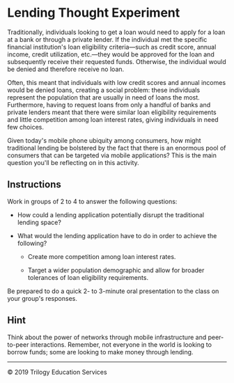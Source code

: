 # Lending Thought Experiment

Traditionally, individuals looking to get a loan would need to apply for a loan at a bank or through a private lender. If the individual met the specific financial institution's loan eligibility criteria––such as credit score, annual income, credit utilization, etc.––they would be approved for the loan and subsequently receive their requested funds. Otherwise, the individual would be denied and therefore receive no loan. 

Often, this meant that individuals with low credit scores and annual incomes would be denied loans, creating a social problem: these individuals represent the population that are usually in need of loans the most. Furthermore, having to request loans from only a handful of banks and private lenders meant that there were similar loan eligibility requirements and little competition among loan interest rates, giving individuals in need few choices.

Given today's mobile phone ubiquity among consumers, how might traditional lending be bolstered by the fact that there is an enormous pool of consumers that can be targeted via mobile applications? This is the main question you'll be reflecting on in this activity. 

## Instructions

Work in groups of 2 to 4 to answer the following questions: 

* How could a lending application potentially disrupt the traditional lending space?

* What would the lending application have to do in order to achieve the following? 

  * Create more competition among loan interest rates. 

  * Target a wider population demographic and allow for broader tolerances of loan eligibility requirements.

Be prepared to do a quick 2- to 3-minute oral presentation to the class on your group's responses. 

## Hint

Think about the power of networks through mobile infrastructure and peer-to-peer interactions. Remember, not everyone in the world is looking to borrow funds; some are looking to make money through lending.

---

© 2019 Trilogy Education Services